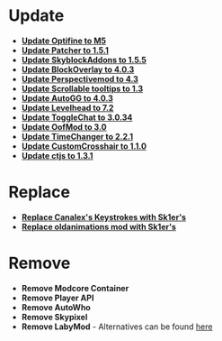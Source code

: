 # Update

- [**Update Optifine to M5**](https://optifine.net/adloadx?f=preview_OptiFine_1.8.9_HD_U_M5.jar)
- [**Update Patcher to 1.5.1**](https://sk1er.club/mods/patcher)
- [**Update SkyblockAddons to 1.5.5**](https://biscuit.codes/mods/skyblockaddons/downloadversion/?v=latest)
- [**Update BlockOverlay to 4.0.3**](https://hypixel.net/threads/forge-1-8-9-block-overlay-v4-0-3.1417995/)
- [**Update Perspectivemod to 4.3**](https://github.com/DJtheRedstoner/PerspectiveModv4/releases/)
- [**Update Scrollable tooltips to 1.3**](https://sk1er.club/mods/text_overflow_scroll)
- [**Update AutoGG to 4.0.3**](https://sk1er.club/mods/autogg)
- [**Update Levelhead to 7.2**](https://sk1er.club/mods/level_head)
- [**Update ToggleChat to 3.0.34**](https://github.com/boomboompower/ToggleChat/releases/)
- [**Update OofMod to 3.0**](https://sk1er.club/mods/refractionoof)
- [**Update TimeChanger to 2.2.1**](https://github.com/shatter-point/Revamped-TimeChanger/releases/)
- [**Update CustomCrosshair to 1.1.0**](https://www.curseforge.com/minecraft/mc-mods/custom-crosshair-mod/files/3164058)
- [**Update ctjs to 1.3.1**](https://github.com/ChatTriggers/ChatTriggers/releases/download/1.3.1/ctjs-1.3.1-1.8.9.jar (If you do not use any CT modules, delete this instead))

# Replace

- [**Replace Canalex's Keystrokes with Sk1er's**](https://sk1er.club/mods/keystrokesmod)
- [**Replace oldanimations mod with Sk1er's**](https://sk1er.club/beta)

# Remove

- **Remove Modcore Container**
- **Remove Player API**
- **Remove AutoWho**
- **Remove Skypixel**
- **Remove LabyMod** - Alternatives can be found [here](https://proudmuslim.tech/bad-mod-alternatives/labymod.html)
